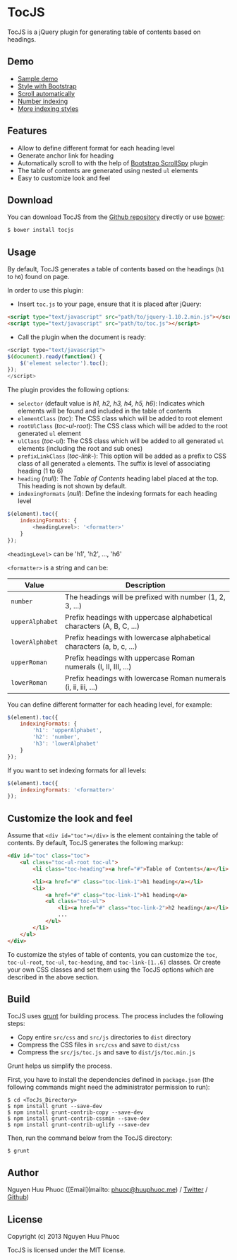# TocJS

TocJS is a jQuery plugin for generating table of contents based on headings.

## Demo

* [Sample demo](https://rawgithub.com/nghuuphuoc/tocjs/master/demo/sample.html)
* [Style with Bootstrap](https://rawgithub.com/nghuuphuoc/tocjs/master/demo/style.html)
* [Scroll automatically](https://rawgithub.com/nghuuphuoc/tocjs/master/demo/scroll.html)
* [Number indexing](https://rawgithub.com/nghuuphuoc/tocjs/master/demo/number-indexing.html)
* [More indexing styles](https://rawgithub.com/nghuuphuoc/tocjs/master/demo/more-indexing.html)

## Features

* Allow to define different format for each heading level
* Generate anchor link for heading
* Automatically scroll to with the help of [Bootstrap ScrollSpy](http://getbootstrap.com/javascript/#scrollspy) plugin
* The table of contents are generated using nested ```ul``` elements
* Easy to customize look and feel

## Download

You can download TocJS from the [Github repository](https://github.com/nghuuphuoc/tocjs) directly or use [bower](http://bower.io):

```bash
$ bower install tocjs
```

## Usage

By default, TocJS generates a table of contents based on the headings (```h1``` to ```h6```) found on page.

In order to use this plugin:

* Insert ```toc.js``` to your page, ensure that it is placed after jQuery:

```html
<script type="text/javascript" src="path/to/jquery-1.10.2.min.js"></script>
<script type="text/javascript" src="path/to/toc.js"></script>
```

* Call the plugin when the document is ready:

```javascript
<script type="text/javascript">
$(document).ready(function() {
    $('element selector').toc();
});
</script>
```

The plugin provides the following options:

* ```selector``` (default value is _h1, h2, h3, h4, h5, h6_): Indicates which elements will be found and included in the table of contents
* ```elementClass``` (_toc_): The CSS class which will be added to root element
* ```rootUlClass``` (_toc-ul-root_): The CSS class which will be added to the root generated ```ul``` element
* ```ulClass``` (_toc-ul_): The CSS class which will be added to all generated ```ul``` elements (including the root and sub ones)
* ```prefixLinkClass``` (_toc-link-_): This option will be added as a prefix to CSS class of all generated ```a``` elements. The suffix is level of associating heading (1 to 6)
* ```heading``` (_null_): The _Table of Contents_ heading label placed at the top. This heading is not shown by default.
* ```indexingFormats``` (_null_): Define the indexing formats for each heading level

```javascript
$(element).toc({
    indexingFormats: {
        <headingLevel>: '<formatter>'
    }
});
```

```<headingLevel>``` can be 'h1', 'h2', ..., 'h6'

```<formatter>``` is a string and can be:

Value               | Description
--------------------|------------
```number```        | The headings will be prefixed with number (1, 2, 3, ...)
```upperAlphabet``` | Prefix headings with uppercase alphabetical characters (A, B, C, ...)
```lowerAlphabet``` | Prefix headings with lowercase alphabetical characters (a, b, c, ...)
```upperRoman```    | Prefix headings with uppercase Roman numerals (I, II, III, ...)
```lowerRoman```    | Prefix headings with lowercase Roman numerals (i, ii, iii, ...)

You can define different formatter for each heading level, for example:

```javascript
$(element).toc({
    indexingFormats: {
        'h1': 'upperAlphabet',
        'h2': 'number',
        'h3': 'lowerAlphabet'
    }
});
```

If you want to set indexing formats for all levels:

```javascript
$(element).toc({
    indexingFormats: '<formatter>'
});
```

## Customize the look and feel

Assume that ```<div id="toc"></div>``` is the element containing the table of contents.
By default, TocJS generates the following markup:

```html
<div id="toc" class="toc">
    <ul class="toc-ul-root toc-ul">
        <li class="toc-heading"><a href="#">Table of Contents</a></li>

        <li><a href="#" class="toc-link-1">h1 heading</a></li>
        <li>
            <a href="#" class="toc-link-1">h1 heading</a>
            <ul class="toc-ul">
                <li><a href="#" class="toc-link-2">h2 heading</a></li>
                ...
            </ul>
        </li>
    </ul>
</div>
```

To customize the styles of table of contents, you can customize the ```toc```, ```toc-ul-root```, ```toc-ul```, ```toc-heading```, and ```toc-link-[1..6]``` classes.
Or create your own CSS classes and set them using the TocJS options which are described in the above section.

## Build

TocJS uses [grunt](http://gruntjs.com) for building process.
The process includes the following steps:

* Copy entire ```src/css``` and ```src/js``` directories to ```dist``` directory
* Compress the CSS files in ```src/css``` and save to ```dist/css```
* Compress the ```src/js/toc.js``` and save to ```dist/js/toc.min.js```

Grunt helps us simplify the process.

First, you have to install the dependencies defined in ```package.json``` (the following commands might need the administrator permission to run):

```
$ cd <TocJs_Directory>
$ npm install grunt --save-dev
$ npm install grunt-contrib-copy --save-dev
$ npm install grunt-contrib-cssmin --save-dev
$ npm install grunt-contrib-uglify --save-dev
```

Then, run the command below from the TocJS directory:

```
$ grunt
```

## Author

Nguyen Huu Phuoc ([Email](mailto: phuoc@huuphuoc.me) / [Twitter](http://twitter.com/nghuuphuoc) / [Github](http://github.com/nghuuphuoc))

## License

Copyright (c) 2013 Nguyen Huu Phuoc

TocJS is licensed under the MIT license.